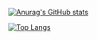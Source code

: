 
[![Anurag's GitHub stats](https://github-readme-stats.vercel.app/api?username=anuraghazra)](https://github.com/anuraghazra/github-readme-stats)

[![Top Langs](https://github-readme-stats.vercel.app/api/top-langs/?username=tibwere&layout=compact&theme=highcontrast&exclude_repo=Netbooks)](https://github.com/anuraghazra/github-readme-stats)
